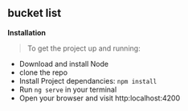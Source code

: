 ## **bucket list**

**Installation**
>To get the project up and running:
- Download and install Node
- clone the repo
- Install Project dependancies: `npm install`
- Run `ng serve` in your terminal
- Open your browser and visit http:localhost:4200

